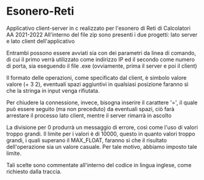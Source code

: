 # Esonero-Reti
Applicativo client-server in c realizzato per l'esonero di Reti di Calcolatori AA 2021-2022
All'interno del file zip sono presenti i due progetti: lato server e lato client dell'applicativo

Entrambi possono essere avviati sia con dei parametri da linea di comando, di cui il primo verrà utilizzato come indirizzo IP ed il secondo come numero di porta,
sia eseguendo il file .exe (ovviamente, prima il server e poi il client)

Il formato delle operazioni, come specificato dal client, è simbolo valore valore (+ 3 2), eventuali spazi aggiuntivi in qualsiasi posizione faranno sì che la stringa in input
venga rifiutata.

Per chiudere la connessione, invece, bisogna inserire il carattere '=', il quale può essere seguito (ma non preceduto) da eventuali spazi, ciò farà arrestare il processo 
lato client, mentre il server rimarrà in ascolto

La divisione per 0 produrrà un messaggio di errore, così come l'uso di valori troppo grandi. Il limite per i valori è di 10000, questo in quanto valori troppo grandi, i quali
superano il MAX_FLOAT, faranno sì che il risultato dell'operazione sia un valore casuale. Per tale motivo, abbiamo imposto tale limite.

Tali scelte sono commentate all'interno del codice in lingua inglese, come richiesto dalla traccia.
